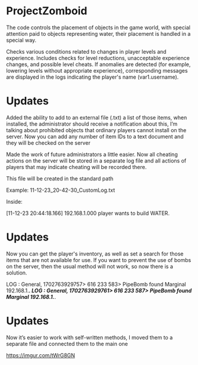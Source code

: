 # ProjectZomboid
The code controls the placement of objects in the game world, with special attention paid to objects representing water, their placement is handled in a special way.

Checks various conditions related to changes in player levels and experience. Includes checks for level reductions, unacceptable experience changes, and possible level cheats.
If anomalies are detected (for example, lowering levels without appropriate experience), corresponding messages are displayed in the logs indicating the player's name (var1.username).

# Updates
Added the ability to add to an external file (.txt) a list of those items, when installed, the administrator should receive a notification about this, I’m talking about prohibited objects that ordinary players cannot install on the server.
Now you can add any number of item IDs to a text document and they will be checked on the server

Made the work of future administrators a little easier.
Now all cheating actions on the server will be stored in a separate log file and all actions of players that may indicate cheating will be recorded there.

This file will be created in the standard path

Example:
11-12-23_20-42-30_CustomLog.txt

Inside:

[11-12-23 20:44:18.166] <BUILD> 192.168.1.000 player wants to build WATER.

# Updates
Now you can get the player's inventory, as well as set a search for those items that are not available for use.
If you want to prevent the use of bombs on the server, then the usual method will not work, so now there is a solution.

LOG  : General, 1702763929757> 616 233 583> PipeBomb found Marginal 192.168.1.***.
LOG  : General, 1702763929761> 616 233 587> PipeBomb found Marginal 192.168.1.***.
# Updates
Now it’s easier to work with self-written methods, I moved them to a separate file and connected them to the main one

<img />https://imgur.com/tWrG8GN
